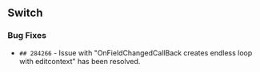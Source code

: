 ##  Switch

###    Bug Fixes

- `## 284266` - Issue with "OnFieldChangedCallBack creates endless loop with editcontext" has been resolved.
